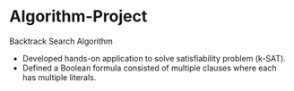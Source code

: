 # Algorithm-Project
Backtrack Search Algorithm

- Developed hands-on application to solve satisfiability problem (k-SAT). 
- Defined a Boolean formula consisted of multiple clauses where each has multiple literals.  
